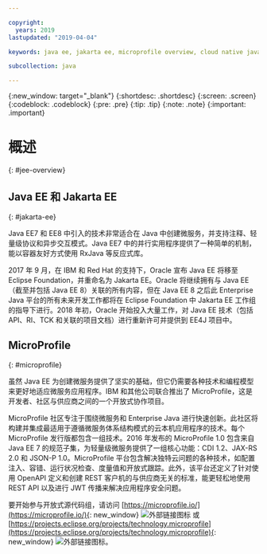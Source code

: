 ```yaml
---

copyright:
  years: 2019
lastupdated: "2019-04-04"

keywords: java ee, jakarta ee, microprofile overview, cloud native java, cloud native microprofile

subcollection: java

---
```


{:new_window: target="_blank"}
{:shortdesc: .shortdesc}
{:screen: .screen}
{:codeblock: .codeblock}
{:pre: .pre}
{:tip: .tip}
{:note: .note}
{:important: .important}

# 概述
{: #jee-overview}



## Java EE 和 Jakarta EE
{: #jakarta-ee}

Java EE7 和 EE8 中引入的技术非常适合在 Java 中创建微服务，并支持注释、轻量级协议和异步交互模式。Java EE7 中的并行实用程序提供了一种简单的机制，能以容器友好方式使用 RxJava 等反应式库。

2017 年 9 月，在 IBM 和 Red Hat 的支持下，Oracle 宣布 Java EE 将移至 Eclipse Foundation，并重命名为 Jakarta EE。Oracle 将继续拥有与 Java EE（截至并包括 Java EE 8）关联的所有内容，但在 Java EE 8 之后此 Enterprise Java 平台的所有未来开发工作都将在 Eclipse Foundation 中 Jakarta EE 工作组的指导下进行。2018 年初，Oracle 开始投入大量工作，对 Java EE 技术（包括 API、RI、TCK 和关联的项目文档）进行重新许可并提供到 EE4J 项目中。

## MicroProfile
{: #microprofile}

虽然 Java EE 为创建微服务提供了坚实的基础，但它仍需要各种技术和编程模型来更好地适应微服务应用程序。IBM 和其他公司联合推出了 MicroProfile，这是开发者、社区与供应商之间的一个开放式协作项目。

MicroProfile 社区专注于围绕微服务和 Enterprise Java 进行快速创新。此社区将构建并集成最适用于遵循微服务体系结构模式的云本机应用程序的技术。每个 MicroProfile 发行版都包含一组技术。2016 年发布的 MicroProfile 1.0 包含来自 Java EE 7 的规范子集，为轻量级微服务提供了一组核心功能：CDI 1.2、JAX-RS 2.0 和 JSON-P 1.0。MicroProfile 平台包含解决独特云问题的各种技术，如配置注入、容错、运行状况检查、度量值和开放式跟踪。此外，该平台还定义了针对使用 OpenAPI 定义和创建 REST 客户机的与供应商无关的标准，能更轻松地使用 REST API 以及进行 JWT 传播来解决应用程序安全问题。

要开始参与开放式源代码组，请访问 [https://microprofile.io/](https://microprofile.io/){: new_window} ![外部链接图标](../icons/launch-glyph.svg "外部链接图标") 或 [https://projects.eclipse.org/projects/technology.microprofile](https://projects.eclipse.org/projects/technology.microprofile){: new_window} ![外部链接图标](../icons/launch-glyph.svg "外部链接图标")。
